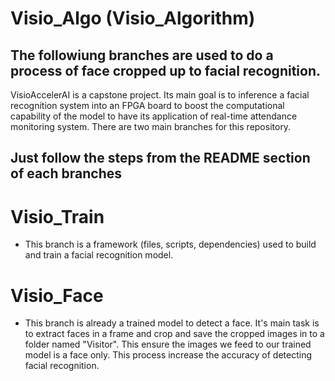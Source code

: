 # Visio_Algo (Visio_Algorithm)

## The followiung branches are used to do a process of face cropped up to facial recognition.
VisioAccelerAI is a capstone project. Its main goal is to inference a facial recognition system into an FPGA board to boost the computational capability of the model to have its application of real-time attendance monitoring system. There are two main branches for this repository.

## Just follow the steps from the README section of each branches

# Visio_Train
- This branch is a framework (files, scripts, dependencies) used to build and train a facial recognition model.

# Visio_Face
 - This branch is already a trained model to detect a face. It's main task is to extract faces in a frame and crop and save the cropped images in to a folder named "Visitor". This ensure the images we feed to our trained model is a face only. This process increase the accuracy of detecting facial recognition.
